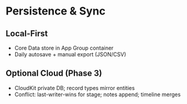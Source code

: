 # Persistence & Sync

## Local-First
- Core Data store in App Group container
- Daily autosave + manual export (JSON/CSV)

## Optional Cloud (Phase 3)
- CloudKit private DB; record types mirror entities
- Conflict: last-writer-wins for stage; notes append; timeline merges
